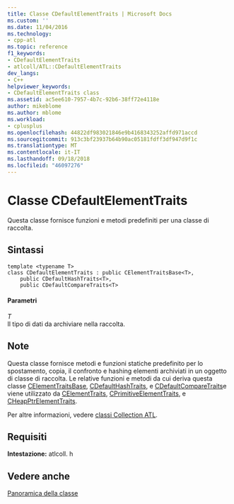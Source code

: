 ```yaml
---
title: Classe CDefaultElementTraits | Microsoft Docs
ms.custom: ''
ms.date: 11/04/2016
ms.technology:
- cpp-atl
ms.topic: reference
f1_keywords:
- CDefaultElementTraits
- atlcoll/ATL::CDefaultElementTraits
dev_langs:
- C++
helpviewer_keywords:
- CDefaultElementTraits class
ms.assetid: ac5ee610-7957-4b7c-92b6-38ff72e4118e
author: mikeblome
ms.author: mblome
ms.workload:
- cplusplus
ms.openlocfilehash: 44822df983021846e9b4168343252affd971accd
ms.sourcegitcommit: 913c3bf23937b64b90ac05181fdff3df947d9f1c
ms.translationtype: MT
ms.contentlocale: it-IT
ms.lasthandoff: 09/18/2018
ms.locfileid: "46097276"
---
```

# <a name="cdefaultelementtraits-class"></a>Classe CDefaultElementTraits

Questa classe fornisce funzioni e metodi predefiniti per una classe di raccolta.

## <a name="syntax"></a>Sintassi

```
template <typename T>
class CDefaultElementTraits : public CElementTraitsBase<T>,
    public CDefaultHashTraits<T>,
    public CDefaultCompareTraits<T>
```

#### <a name="parameters"></a>Parametri

*T*<br/>
Il tipo di dati da archiviare nella raccolta.

## <a name="remarks"></a>Note

Questa classe fornisce metodi e funzioni statiche predefinito per lo spostamento, copia, il confronto e hashing elementi archiviati in un oggetto di classe di raccolta. Le relative funzioni e metodi da cui deriva questa classe [CElementTraitsBase](../../atl/reference/celementtraitsbase-class.md), [CDefaultHashTraits](../../atl/reference/cdefaulthashtraits-class.md), e [CDefaultCompareTraits](../../atl/reference/cdefaultcomparetraits-class.md)e viene utilizzato da [ CElementTraits](../../atl/reference/celementtraits-class.md), [CPrimitiveElementTraits](../../atl/reference/cprimitiveelementtraits-class.md), e [CHeapPtrElementTraits](../../atl/reference/cheapptrelementtraits-class.md).

Per altre informazioni, vedere [classi Collection ATL](../../atl/atl-collection-classes.md).

## <a name="requirements"></a>Requisiti

**Intestazione:** atlcoll. h

## <a name="see-also"></a>Vedere anche

[Panoramica della classe](../../atl/atl-class-overview.md)
